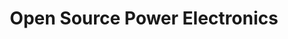 ---
layout: project
title: "Open Source Power Electronics"
description: "Platform for Learning Power Electronics"
header-img: "img/home-bg.jpg"
category: project1
---